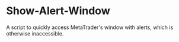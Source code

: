 # Show-Alert-Window
A script to quickly access MetaTrader's window with alerts, which is otherwise inaccessible.
